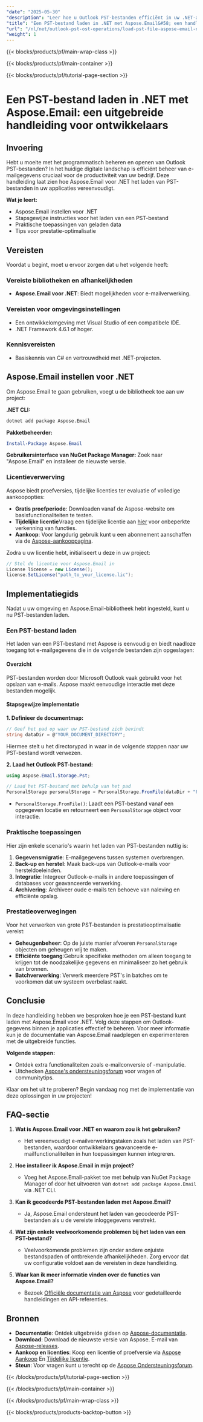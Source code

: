 ```yaml
---
"date": "2025-05-30"
"description": "Leer hoe u Outlook PST-bestanden efficiënt in uw .NET-applicaties kunt laden met Aspose.Email voor .NET. Deze handleiding biedt stapsgewijze instructies en prestatietips."
"title": "Een PST-bestand laden in .NET met Aspose.Email&#58; een handleiding voor ontwikkelaars"
"url": "/nl/net/outlook-pst-ost-operations/load-pst-file-aspose-email-net-guide/"
"weight": 1
---
```


{{< blocks/products/pf/main-wrap-class >}}

{{< blocks/products/pf/main-container >}}

{{< blocks/products/pf/tutorial-page-section >}}
# Een PST-bestand laden in .NET met Aspose.Email: een uitgebreide handleiding voor ontwikkelaars

## Invoering

Hebt u moeite met het programmatisch beheren en openen van Outlook PST-bestanden? In het huidige digitale landschap is efficiënt beheer van e-mailgegevens cruciaal voor de productiviteit van uw bedrijf. Deze handleiding laat zien hoe Aspose.Email voor .NET het laden van PST-bestanden in uw applicaties vereenvoudigt.

**Wat je leert:**
- Aspose.Email instellen voor .NET
- Stapsgewijze instructies voor het laden van een PST-bestand
- Praktische toepassingen van geladen data
- Tips voor prestatie-optimalisatie

## Vereisten

Voordat u begint, moet u ervoor zorgen dat u het volgende heeft:

### Vereiste bibliotheken en afhankelijkheden
- **Aspose.Email voor .NET**: Biedt mogelijkheden voor e-mailverwerking.
  
### Vereisten voor omgevingsinstellingen
- Een ontwikkelomgeving met Visual Studio of een compatibele IDE.
- .NET Framework 4.6.1 of hoger.

### Kennisvereisten
- Basiskennis van C# en vertrouwdheid met .NET-projecten.

## Aspose.Email instellen voor .NET

Om Aspose.Email te gaan gebruiken, voegt u de bibliotheek toe aan uw project:

**.NET CLI:**
```bash
dotnet add package Aspose.Email
```

**Pakketbeheerder:**
```powershell
Install-Package Aspose.Email
```

**Gebruikersinterface van NuGet Package Manager:**
Zoek naar "Aspose.Email" en installeer de nieuwste versie.

### Licentieverwerving

Aspose biedt proefversies, tijdelijke licenties ter evaluatie of volledige aankoopopties:
- **Gratis proefperiode**: Downloaden vanaf de Aspose-website om basisfunctionaliteiten te testen.
- **Tijdelijke licentie**Vraag een tijdelijke licentie aan [hier](https://purchase.aspose.com/temporary-license/) voor onbeperkte verkenning van functies.
- **Aankoop**: Voor langdurig gebruik kunt u een abonnement aanschaffen via de [Aspose-aankooppagina](https://purchase.aspose.com/buy).

Zodra u uw licentie hebt, initialiseert u deze in uw project:
```csharp
// Stel de licentie voor Aspose.Email in
License license = new License();
license.SetLicense("path_to_your_license.lic");
```

## Implementatiegids

Nadat u uw omgeving en Aspose.Email-bibliotheek hebt ingesteld, kunt u nu PST-bestanden laden.

### Een PST-bestand laden

Het laden van een PST-bestand met Aspose is eenvoudig en biedt naadloze toegang tot e-mailgegevens die in de volgende bestanden zijn opgeslagen:

#### Overzicht

PST-bestanden worden door Microsoft Outlook vaak gebruikt voor het opslaan van e-mails. Aspose maakt eenvoudige interactie met deze bestanden mogelijk.

#### Stapsgewijze implementatie

**1. Definieer de documentmap:**
```csharp
// Geef het pad op waar uw PST-bestand zich bevindt
string dataDir = @"YOUR_DOCUMENT_DIRECTORY";
```
Hiermee stelt u het directorypad in waar in de volgende stappen naar uw PST-bestand wordt verwezen.

**2. Laad het Outlook PST-bestand:**
```csharp
using Aspose.Email.Storage.Pst;

// Laad het PST-bestand met behulp van het pad
PersonalStorage personalStorage = PersonalStorage.FromFile(dataDir + "PersonalStorage.pst");
```
- `PersonalStorage.FromFile()`: Laadt een PST-bestand vanaf een opgegeven locatie en retourneert een `PersonalStorage` object voor interactie.

### Praktische toepassingen

Hier zijn enkele scenario's waarin het laden van PST-bestanden nuttig is:
1. **Gegevensmigratie**: E-mailgegevens tussen systemen overbrengen.
2. **Back-up en herstel**: Maak back-ups van Outlook-e-mails voor hersteldoeleinden.
3. **Integratie**: Integreer Outlook-e-mails in andere toepassingen of databases voor geavanceerde verwerking.
4. **Archivering**: Archiveer oude e-mails ten behoeve van naleving en efficiënte opslag.

### Prestatieoverwegingen

Voor het verwerken van grote PST-bestanden is prestatieoptimalisatie vereist:
- **Geheugenbeheer**: Op de juiste manier afvoeren `PersonalStorage` objecten om geheugen vrij te maken.
- **Efficiënte toegang**:Gebruik specifieke methoden om alleen toegang te krijgen tot de noodzakelijke gegevens en minimaliseer zo het gebruik van bronnen.
- **Batchverwerking**: Verwerk meerdere PST's in batches om te voorkomen dat uw systeem overbelast raakt.

## Conclusie

In deze handleiding hebben we besproken hoe je een PST-bestand kunt laden met Aspose.Email voor .NET. Volg deze stappen om Outlook-gegevens binnen je applicaties effectief te beheren. Voor meer informatie kun je de documentatie van Aspose.Email raadplegen en experimenteren met de uitgebreide functies.

**Volgende stappen:**
- Ontdek extra functionaliteiten zoals e-mailconversie of -manipulatie.
- Uitchecken [Aspose's ondersteuningsforum](https://forum.aspose.com/c/email/10) voor vragen of communitytips.

Klaar om het uit te proberen? Begin vandaag nog met de implementatie van deze oplossingen in uw projecten!

## FAQ-sectie

1. **Wat is Aspose.Email voor .NET en waarom zou ik het gebruiken?**
   - Het vereenvoudigt e-mailverwerkingstaken zoals het laden van PST-bestanden, waardoor ontwikkelaars geavanceerde e-mailfunctionaliteiten in hun toepassingen kunnen integreren.

2. **Hoe installeer ik Aspose.Email in mijn project?**
   - Voeg het Aspose.Email-pakket toe met behulp van NuGet Package Manager of door het uitvoeren van `dotnet add package Aspose.Email` via .NET CLI.

3. **Kan ik gecodeerde PST-bestanden laden met Aspose.Email?**
   - Ja, Aspose.Email ondersteunt het laden van gecodeerde PST-bestanden als u de vereiste inloggegevens verstrekt.

4. **Wat zijn enkele veelvoorkomende problemen bij het laden van een PST-bestand?**
   - Veelvoorkomende problemen zijn onder andere onjuiste bestandspaden of ontbrekende afhankelijkheden. Zorg ervoor dat uw configuratie voldoet aan de vereisten in deze handleiding.

5. **Waar kan ik meer informatie vinden over de functies van Aspose.Email?**
   - Bezoek [Officiële documentatie van Aspose](https://reference.aspose.com/email/net/) voor gedetailleerde handleidingen en API-referenties.

## Bronnen
- **Documentatie**: Ontdek uitgebreide gidsen op [Aspose-documentatie](https://reference.aspose.com/email/net/).
- **Download**: Download de nieuwste versie van Aspose. E-mail van [Aspose-releases](https://releases.aspose.com/email/net/).
- **Aankoop en licenties**: Koop een licentie of proefversie via [Aspose Aankoop](https://purchase.aspose.com/buy) En [Tijdelijke licentie](https://purchase.aspose.com/temporary-license/).
- **Steun**: Voor vragen kunt u terecht op de [Aspose Ondersteuningsforum](https://forum.aspose.com/c/email/10).

{{< /blocks/products/pf/tutorial-page-section >}}

{{< /blocks/products/pf/main-container >}}

{{< /blocks/products/pf/main-wrap-class >}}

{{< blocks/products/products-backtop-button >}}